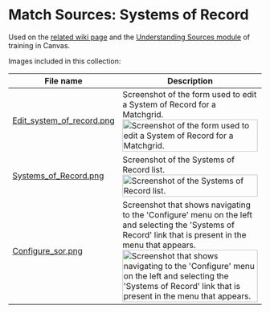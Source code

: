 # Match Sources: Systems of Record

Used on the [related wiki page](https://spaces.at.internet2.edu/display/COmanage/Match+Sources%3A+Systems+of+Record) and the [Understanding Sources module](https://internet2.instructure.com/courses/96/pages/b-understanding-sources-of-duplicates) of training in Canvas.

Images included in this collection:

| File name | Description |
| --- | --- |
| [Edit_system_of_record.png](https://github.internet2.edu/raw/InCommon-Training/comanage-files/master/match/modules/B_understand-sources/Edit_system_of_record.png?raw=true) | Screenshot of the form used to edit a System of Record for a Matchgrid. <img src="https://github.internet2.edu/raw/InCommon-Training/comanage-files/master/match/modules/B_understand-sources/Edit_system_of_record.png?raw=true" width=100% alt="Screenshot of the form used to edit a System of Record for a Matchgrid." /> |
| [Systems_of_Record.png](https://github.internet2.edu/raw/InCommon-Training/comanage-files/master/match/modules/B_understand-sources/Systems_of_Record.png?raw=true) | Screenshot of the Systems of Record list. <img src="https://github.internet2.edu/raw/InCommon-Training/comanage-files/master/match/modules/B_understand-sources/Systems_of_Record.png?raw=true" width=100% alt="Screenshot of the Systems of Record list." /> |
| [Configure_sor.png](https://github.internet2.edu/raw/InCommon-Training/comanage-files/master/match/modules/B_understand-sources/Configure_sor.png?raw=true) | Screenshot that shows navigating to the 'Configure' menu on the left and selecting the 'Systems of Record' link that is present in the menu that appears. <img src="https://github.internet2.edu/raw/InCommon-Training/comanage-files/master/match/modules/B_understand-sources/Configure_sor.png?raw=true" width=100% alt="Screenshot that shows navigating to the 'Configure' menu on the left and selecting the 'Systems of Record' link that is present in the menu that appears." /> |
